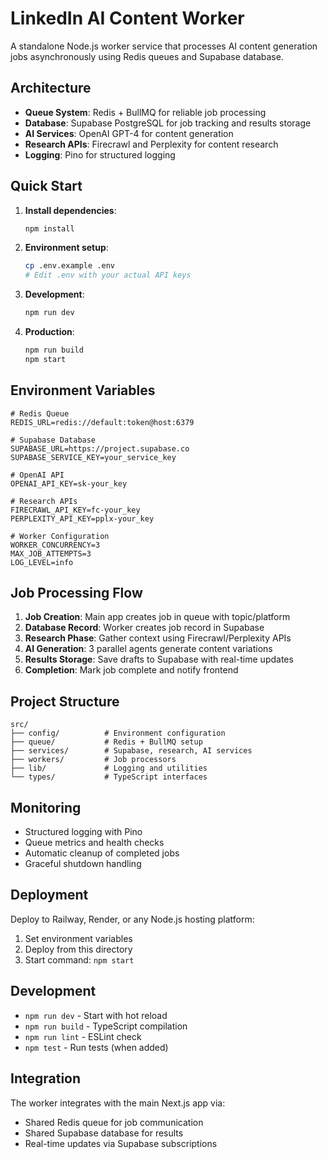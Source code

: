 # LinkedIn AI Content Worker

A standalone Node.js worker service that processes AI content generation jobs asynchronously using Redis queues and Supabase database.

## Architecture

- **Queue System**: Redis + BullMQ for reliable job processing
- **Database**: Supabase PostgreSQL for job tracking and results storage
- **AI Services**: OpenAI GPT-4 for content generation
- **Research APIs**: Firecrawl and Perplexity for content research
- **Logging**: Pino for structured logging

## Quick Start

1. **Install dependencies**:
   ```bash
   npm install
   ```

2. **Environment setup**:
   ```bash
   cp .env.example .env
   # Edit .env with your actual API keys
   ```

3. **Development**:
   ```bash
   npm run dev
   ```

4. **Production**:
   ```bash
   npm run build
   npm start
   ```

## Environment Variables

```env
# Redis Queue
REDIS_URL=redis://default:token@host:6379

# Supabase Database  
SUPABASE_URL=https://project.supabase.co
SUPABASE_SERVICE_KEY=your_service_key

# OpenAI API
OPENAI_API_KEY=sk-your_key

# Research APIs
FIRECRAWL_API_KEY=fc-your_key
PERPLEXITY_API_KEY=pplx-your_key

# Worker Configuration
WORKER_CONCURRENCY=3
MAX_JOB_ATTEMPTS=3
LOG_LEVEL=info
```

## Job Processing Flow

1. **Job Creation**: Main app creates job in queue with topic/platform
2. **Database Record**: Worker creates job record in Supabase
3. **Research Phase**: Gather context using Firecrawl/Perplexity APIs
4. **AI Generation**: 3 parallel agents generate content variations
5. **Results Storage**: Save drafts to Supabase with real-time updates
6. **Completion**: Mark job complete and notify frontend

## Project Structure

```
src/
├── config/          # Environment configuration
├── queue/           # Redis + BullMQ setup
├── services/        # Supabase, research, AI services
├── workers/         # Job processors
├── lib/             # Logging and utilities
└── types/           # TypeScript interfaces
```

## Monitoring

- Structured logging with Pino
- Queue metrics and health checks
- Automatic cleanup of completed jobs
- Graceful shutdown handling

## Deployment

Deploy to Railway, Render, or any Node.js hosting platform:

1. Set environment variables
2. Deploy from this directory
3. Start command: `npm start`

## Development

- `npm run dev` - Start with hot reload
- `npm run build` - TypeScript compilation
- `npm run lint` - ESLint check
- `npm test` - Run tests (when added)

## Integration

The worker integrates with the main Next.js app via:
- Shared Redis queue for job communication
- Shared Supabase database for results
- Real-time updates via Supabase subscriptions